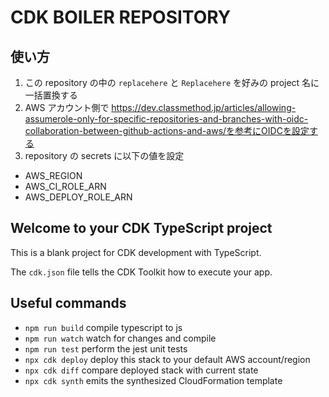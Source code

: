 # CDK BOILER REPOSITORY

## 使い方

1. この repository の中の `replacehere` と `Replacehere` を好みの project 名に一括置換する
2. AWS アカウント側で <https://dev.classmethod.jp/articles/allowing-assumerole-only-for-specific-repositories-and-branches-with-oidc-collaboration-between-github-actions-and-aws/を参考にOIDCを設定する>
3. repository の secrets に以下の値を設定

- AWS_REGION
- AWS_CI_ROLE_ARN
- AWS_DEPLOY_ROLE_ARN

## Welcome to your CDK TypeScript project

This is a blank project for CDK development with TypeScript.

The `cdk.json` file tells the CDK Toolkit how to execute your app.

## Useful commands

- `npm run build` compile typescript to js
- `npm run watch` watch for changes and compile
- `npm run test` perform the jest unit tests
- `npx cdk deploy` deploy this stack to your default AWS account/region
- `npx cdk diff` compare deployed stack with current state
- `npx cdk synth` emits the synthesized CloudFormation template
